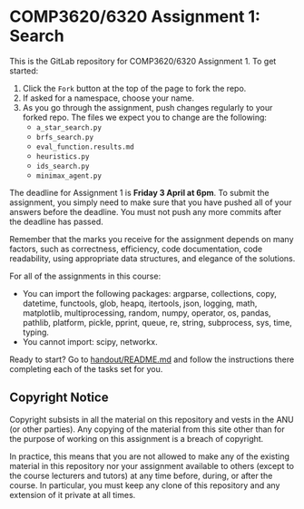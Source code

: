 # COMP3620/6320 Assignment 1: Search

This is the GitLab repository for COMP3620/6320 Assignment 1. To get started:

1. Click the `Fork` button at the top of the page to fork the repo.
2. If asked for a namespace, choose your name.
3. As you go through the assignment, push changes regularly to your forked
   repo. The files we expect you to change are the following:
   - `a_star_search.py`
   - `brfs_search.py`
   - `eval_function.results.md`
   - `heuristics.py`
   - `ids_search.py`
   - `minimax_agent.py`

The deadline for Assignment 1 is **Friday 3 April at 6pm**. To submit the
assignment, you simply need to make sure that you have pushed all of your
answers before the deadline. You must not push any more commits after the
deadline has passed.

Remember that the marks you receive for the assignment depends on many factors,
such as correctness, efficiency, code documentation, code readability, using
appropriate data structures, and elegance of the solutions.

For all of the assignments in this course:

- You can import the following packages: argparse, collections, copy, datetime,
  functools, glob, heapq, itertools, json, logging, math, matplotlib,
  multiprocessing, random, numpy, operator, os, pandas, pathlib, platform,
  pickle, pprint, queue, re, string, subprocess, sys, time, typing.
- You cannot import: scipy, networkx.

Ready to start? Go to [handout/README.md](handout/README.md) and follow the
instructions there completing each of the tasks set for you.

## Copyright Notice

Copyright subsists in all the material on this repository and vests in the ANU
(or other parties). Any copying of the material from this site other than for
the purpose of working on this assignment is a breach of copyright.

In practice, this means that you are not allowed to make any of the existing
material in this repository nor your assignment available to others (except to
the course lecturers and tutors) at any time before, during, or after the
course. In particular, you must keep any clone of this repository and any
extension of it private at all times.
